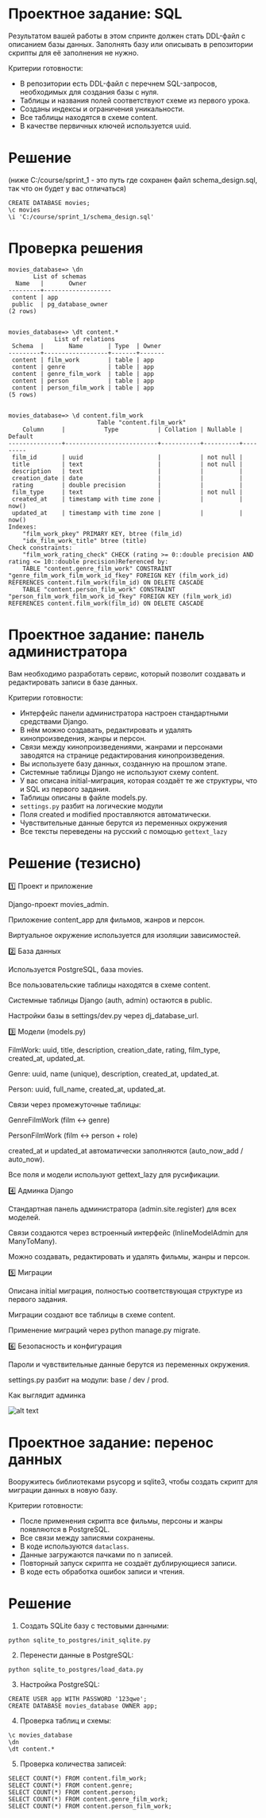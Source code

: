 # Проектное задание: SQL

Результатом вашей работы в этом спринте должен стать DDL-файл с описанием базы данных. Заполнять базу или описывать в репозитории скрипты для её заполнения не нужно.

Критерии готовности:

- В репозитории есть DDL-файл с перечнем SQL-запросов, необходимых для создания базы с нуля.
- Таблицы и названия полей соответствуют схеме из первого урока.
- Созданы индексы и ограничения уникальности.
- Все таблицы находятся в схеме content.
- В качестве первичных ключей используется uuid.

# Решение
(ниже C:/course/sprint_1 - это путь где сохранен файл schema_design.sql, так что он будет у вас отличаться)

```
CREATE DATABASE movies;
\c movies
\i 'C:/course/sprint_1/schema_design.sql'

```

# Проверка решения
```
movies_database=> \dn
       List of schemas
  Name   |       Owner
---------+-------------------
 content | app
 public  | pg_database_owner
(2 rows)


movies_database=> \dt content.*
             List of relations
 Schema  |       Name       | Type  | Owner
---------+------------------+-------+-------
 content | film_work        | table | app
 content | genre            | table | app
 content | genre_film_work  | table | app
 content | person           | table | app
 content | person_film_work | table | app
(5 rows)


movies_database=> \d content.film_work
                         Table "content.film_work"
    Column     |           Type           | Collation | Nullable | Default
---------------+--------------------------+-----------+----------+---------
 film_id       | uuid                     |           | not null |
 title         | text                     |           | not null |
 description   | text                     |           |          |
 creation_date | date                     |           |          |
 rating        | double precision         |           |          |
 film_type     | text                     |           | not null |
 created_at    | timestamp with time zone |           |          | now()
 updated_at    | timestamp with time zone |           |          | now()
Indexes:
    "film_work_pkey" PRIMARY KEY, btree (film_id)
    "idx_film_work_title" btree (title)
Check constraints:
    "film_work_rating_check" CHECK (rating >= 0::double precision AND rating <= 10::double precision)Referenced by:
    TABLE "content.genre_film_work" CONSTRAINT "genre_film_work_film_work_id_fkey" FOREIGN KEY (film_work_id) REFERENCES content.film_work(film_id) ON DELETE CASCADE
    TABLE "content.person_film_work" CONSTRAINT "person_film_work_film_work_id_fkey" FOREIGN KEY (film_work_id) REFERENCES content.film_work(film_id) ON DELETE CASCADE
```


# Проектное задание: панель администратора

Вам необходимо разработать сервис, который позволит создавать и редактировать записи в базе данных.

Критерии готовности:

- Интерфейс панели администратора настроен стандартными средствами Django.
- В нём можно создавать, редактировать и удалять кинопроизведения, жанры и персон.
- Связи между кинопроизведениями, жанрами и персонами заводятся на странице редактирования кинопроизведения.
- Вы используете базу данных, созданную на прошлом этапе.
- Системные таблицы Django не используют схему content.
- У вас описана initial-миграция, которая создаёт те же структуры, что и SQL из первого задания.
- Таблицы описаны в файле models.py.
- `settings.py` разбит на логические модули
- Поля created и modified проставляются автоматически.
- Чувствительные данные берутся из переменных окружения
- Все тексты переведены на русский с помощью `gettext_lazy`

# Решение (тезисно)

1️⃣ Проект и приложение

Django-проект movies_admin.

Приложение content_app для фильмов, жанров и персон.

Виртуальное окружение используется для изоляции зависимостей.

2️⃣ База данных

Используется PostgreSQL, база movies.

Все пользовательские таблицы находятся в схеме content.

Системные таблицы Django (auth, admin) остаются в public.

Настройки базы в settings/dev.py через dj_database_url.

3️⃣ Модели (models.py)

FilmWork: uuid, title, description, creation_date, rating, film_type, created_at, updated_at.

Genre: uuid, name (unique), description, created_at, updated_at.

Person: uuid, full_name, created_at, updated_at.

Связи через промежуточные таблицы:

GenreFilmWork (film ↔ genre)

PersonFilmWork (film ↔ person + role)

created_at и updated_at автоматически заполняются (auto_now_add / auto_now).

Все поля и модели используют gettext_lazy для русификации.

4️⃣ Админка Django

Стандартная панель администратора (admin.site.register) для всех моделей.

Связи создаются через встроенный интерфейс (InlineModelAdmin для ManyToMany).

Можно создавать, редактировать и удалять фильмы, жанры и персон.

5️⃣ Миграции

Описана initial миграция, полностью соответствующая структуре из первого задания.

Миграции создают все таблицы в схеме content.

Применение миграций через python manage.py migrate.

6️⃣ Безопасность и конфигурация

Пароли и чувствительные данные берутся из переменных окружения.

settings.py разбит на модули: base / dev / prod.

Как выглядит админка

![alt text](image.png)

# Проектное задание: перенос данных

Вооружитесь библиотеками psycopg и sqlite3, чтобы создать скрипт для миграции данных в новую базу.

Критерии готовности:

- После применения скрипта все фильмы, персоны и жанры появляются в PostgreSQL.  
- Все связи между записями сохранены. 
- В коде используются `dataclass`.
- Данные загружаются пачками по n записей.
- Повторный запуск скрипта не создаёт дублирующиеся записи.
- В коде есть обработка ошибок записи и чтения.

# Решение

1. Создать SQLite базу с тестовыми данными:

```
python sqlite_to_postgres/init_sqlite.py
```

2. Перенести данные в PostgreSQL:

```
python sqlite_to_postgres/load_data.py
```
3. Настройка PostgreSQL:
```
CREATE USER app WITH PASSWORD '123qwe';
CREATE DATABASE movies_database OWNER app;
```

4. Проверка таблиц и схемы:

```
\c movies_database
\dn
\dt content.*
```

5. Проверка количества записей:
```
SELECT COUNT(*) FROM content.film_work;
SELECT COUNT(*) FROM content.genre;
SELECT COUNT(*) FROM content.person;
SELECT COUNT(*) FROM content.genre_film_work;
SELECT COUNT(*) FROM content.person_film_work;
```